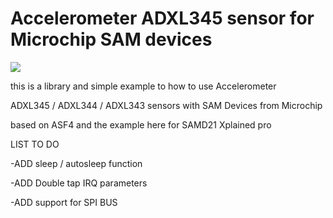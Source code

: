 # Accelerometer ADXL345 sensor for Microchip SAM devices

<img src="https://github.com/MohannadRawashdeh/Accelerometer-ADXL345-sensor-for-Microchip-SAM-devices/blob/master/ADXL345%20012.JPG">
 <p> this is a library and simple example to how to use Accelerometer </p>
 <p> ADXL345 / ADXL344 / ADXL343 sensors with SAM Devices from Microchip </p>
 <p> based on ASF4 and the example here for SAMD21 Xplained pro</p>
 <p> LIST TO DO </p>
 <p> -ADD sleep / autosleep function  </p>
 <p> -ADD Double tap IRQ parameters</p>
 <p> -ADD support for SPI BUS  </p>
